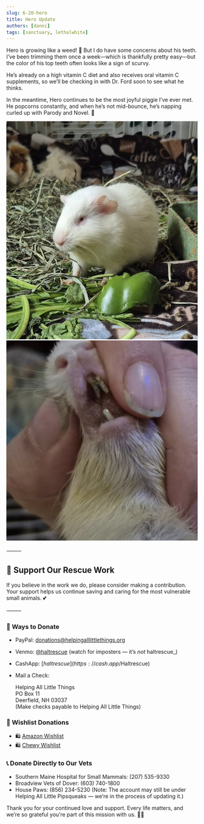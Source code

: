 ```yaml
---
slug: 6-20-hero
title: Hero Update
authors: [danni]
tags: [sanctuary, lethalwhite]
---
```


Hero is growing like a weed! 🌱 But I do have some concerns about his teeth. I’ve been trimming them once a week—which is thankfully pretty easy—but the color of his top teeth often looks like a sign of scurvy.

<!-- truncate -->

He’s already on a high vitamin C diet and also receives oral vitamin C supplements, so we’ll be checking in with Dr. Ford soon to see what he thinks.

In the meantime, Hero continues to be the most joyful piggie I’ve ever met. He popcorns constantly, and when he’s not mid-bounce, he’s napping curled up with Parody and Novel. 💛

![Hero](hero620.jpg)
![Hero](hero2620.jpg)

⸻

## 🙏  Support Our Rescue Work

If you believe in the work we do, please consider making a contribution.
Your support helps us continue saving and caring for the most vulnerable small animals. 💕

⸻

### 💸  Ways to Donate
 - PayPal: donations@helpingalllittlethings.org
 - Venmo: [@haltrescue](https://account.venmo.com/u/haltrescue) (watch for imposters — it’s _not_ haltrescue_)
 - CashApp: [$haltrescue](https://cash.app/$Haltrescue)
 - Mail a Check:  
  
    Helping All Little Things    
    PO Box 11    
    Deerfield, NH 03037    
    (Make checks payable to Helping All Little Things)    


### 🛒 Wishlist Donations
 - 🛍️ [Amazon Wishlist](https://tinyurl.com/HALT-Amazon-Wishlist)
 - 🛍️ [Chewy Wishlist](https://tinyurl.com/HALT-Chewy-Wishlist)


### 📞 Donate Directly to Our Vets
 - Southern Maine Hospital for Small Mammals: (207) 535-9330
 - Broadview Vets of Dover: (603) 740-1800
 - House Paws: (856) 234-5230
(Note: The account may still be under Helping All Little Pipsqueaks — we’re in the process of updating it.)

Thank you for your continued love and support.
Every life matters, and we’re so grateful you’re part of this mission with us. 🐹💕
